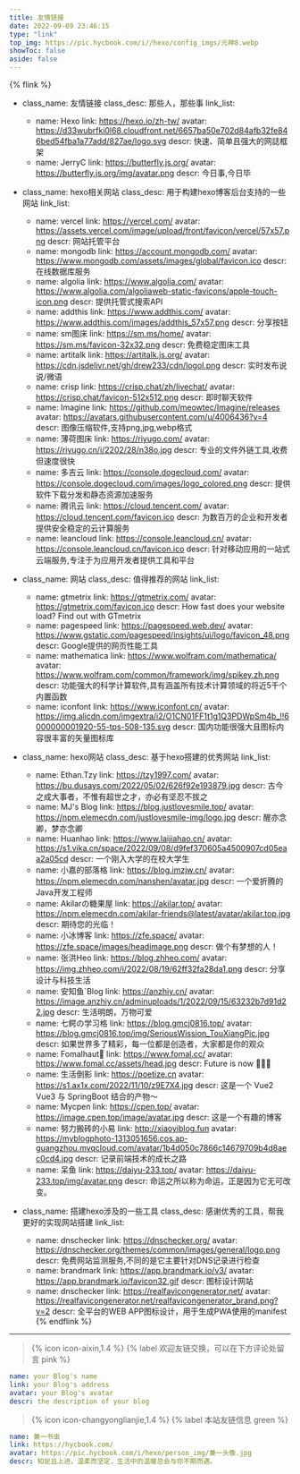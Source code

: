 ```yaml
---
title: 友情链接
date: 2022-09-09 23:46:15
type: "link"
top_img: https://pic.hycbook.com/i//hexo/config_imgs/元神8.webp
showToc: false
aside: false
---
```


{% flink %}
- class_name: 友情链接
  class_desc: 那些人，那些事
  link_list:
    - name: Hexo
      link: https://hexo.io/zh-tw/
      avatar: https://d33wubrfki0l68.cloudfront.net/6657ba50e702d84afb32fe846bed54fba1a77add/827ae/logo.svg
      descr: 快速、简单且强大的网誌框架
    - name: JerryC
      link: https://butterfly.js.org/
      avatar: https://butterfly.js.org/img/avatar.png
      descr: 今日事,今日毕
- class_name: hexo相关网站
  class_desc: 用于构建hexo博客后台支持的一些网站
  link_list:
    - name: vercel
      link: https://vercel.com/
      avatar: https://assets.vercel.com/image/upload/front/favicon/vercel/57x57.png
      descr: 网站托管平台
    - name: mongodb
      link: https://account.mongodb.com/
      avatar: https://www.mongodb.com/assets/images/global/favicon.ico
      descr: 在线数据库服务
    - name: algolia
      link: https://www.algolia.com/
      avatar: https://www.algolia.com/algoliaweb-static-favicons/apple-touch-icon.png
      descr: 提供托管式搜索API
    - name: addthis
      link: https://www.addthis.com/
      avatar: https://www.addthis.com/images/addthis_57x57.png
      descr: 分享按钮
    - name: sm图床
      link: https://sm.ms/home/
      avatar: https://sm.ms/favicon-32x32.png
      descr: 免费稳定图床工具
    - name: artitalk
      link: https://artitalk.js.org/
      avatar: https://cdn.jsdelivr.net/gh/drew233/cdn/logol.png
      descr: 实时发布说说/微语
    - name: crisp
      link: https://crisp.chat/zh/livechat/
      avatar: https://crisp.chat/favicon-512x512.png
      descr: 即时聊天软件
    - name: Imagine
      link: https://github.com/meowtec/Imagine/releases
      avatar: https://avatars.githubusercontent.com/u/4006436?v=4
      descr: 图像压缩软件,支持png,jpg,webp格式
    - name: 薄荷图床
      link: https://riyugo.com/
      avatar: https://riyugo.cn/i/2202/28/n38o.jpg
      descr: 专业的文件外链工具,收费但速度很快
    - name: 多吉云
      link: https://console.dogecloud.com/
      avatar: https://console.dogecloud.com/images/logo_colored.png
      descr: 提供软件下载分发和静态资源加速服务
    - name: 腾讯云
      link: https://cloud.tencent.com/
      avatar: https://cloud.tencent.com/favicon.ico
      descr: 为数百万的企业和开发者提供安全稳定的云计算服务
    - name: leancloud
      link: https://console.leancloud.cn/
      avatar: https://console.leancloud.cn/favicon.ico
      descr: 针对移动应用的一站式云端服务,专注于为应用开发者提供工具和平台
- class_name: 网站
  class_desc: 值得推荐的网站
  link_list:
    - name: gtmetrix
      link: https://gtmetrix.com/
      avatar: https://gtmetrix.com/favicon.ico
      descr: How fast does your website load? Find out with GTmetrix
    - name: pagespeed
      link: https://pagespeed.web.dev/
      avatar: https://www.gstatic.com/pagespeed/insights/ui/logo/favicon_48.png
      descr: Google提供的网页性能工具
    - name: mathematica
      link: https://www.wolfram.com/mathematica/
      avatar: https://www.wolfram.com/common/framework/img/spikey.zh.png
      descr: 功能强大的科学计算软件,具有涵盖所有技术计算领域的将近5千个内置函数
    - name: iconfont
      link: https://www.iconfont.cn/
      avatar: https://img.alicdn.com/imgextra/i2/O1CN01FF1t1g1Q3PDWpSm4b_!!6000000001920-55-tps-508-135.svg
      descr: 国内功能很强大且图标内容很丰富的矢量图标库
- class_name: hexo网站
  class_desc: 基于hexo搭建的优秀网站
  link_list:
    - name: Ethan.Tzy
      link: https://tzy1997.com/
      avatar: https://bu.dusays.com/2022/05/02/626f92e193879.jpg
      descr: 古今之成大事者，不惟有超世之才，亦必有坚忍不拔之
    - name: MJ's Blog
      link: https://blog.justlovesmile.top/
      avatar: https://npm.elemecdn.com/justlovesmile-img/logo.jpg
      descr: 醒亦念卿，梦亦念卿
    - name: Huanhao
      link: https://www.laijiahao.cn/
      avatar: https://s1.vika.cn/space/2022/09/08/d9fef370605a4500907cd05eaa2a05cd
      descr: 一个刚入大学的在校大学生
    - name: 小嘉的部落格
      link: https://blog.imzjw.cn/
      avatar: https://npm.elemecdn.com/nanshen/avatar.jpg
      descr: 一个爱折腾的Java开发工程师
    - name: Akilarの糖果屋
      link: https://akilar.top/
      avatar: https://npm.elemecdn.com/akilar-friends@latest/avatar/akilar.top.jpg
      descr: 期待您的光临！
    - name: 小冰博客
      link: https://zfe.space/
      avatar: https://zfe.space/images/headimage.png
      descr: 做个有梦想的人！
    - name: 张洪Heo
      link: https://blog.zhheo.com/
      avatar: https://img.zhheo.com/i/2022/08/19/62ff32fa28da1.png
      descr: 分享设计与科技生活
    - name: 安知鱼`Blog
      link: https://anzhiy.cn/
      avatar: https://image.anzhiy.cn/adminuploads/1/2022/09/15/63232b7d91d22.jpg
      descr: 生活明朗，万物可爱
    - name: 七鳄の学习格
      link: https://blog.gmcj0816.top/
      avatar: https://blog.gmcj0816.top/img/SeriousWission_TouXiangPic.jpg
      descr: 如果世界多了精彩，每一位都是创造者，大家都是你的观众
    - name: Fomalhaut🥝
      link: https://www.fomal.cc/
      avatar: https://www.fomal.cc/assets/head.jpg
      descr: Future is now 🍭🍭🍭
    - name: 生活倒影
      link: https://poetize.cn
      avatar: https://s1.ax1x.com/2022/11/10/z9E7X4.jpg
      descr: 这是一个 Vue2 Vue3 与 SpringBoot 结合的产物～
    - name: Mycpen
      link: https://cpen.top/
      avatar: https://image.cpen.top/image/avatar.jpg
      descr: 这是一个有趣的博客
    - name: 努力搬砖的小易
      link: http://xiaoyiblog.fun
      avatar: https://myblogphoto-1313051656.cos.ap-guangzhou.myqcloud.com/avatar/1b4d050c7866c14679709b4d8aec0cd4.jpg
      descr: 记录前端技术的成长之路
    - name: 呆鱼
      link: https://daiyu-233.top/
      avatar: https://daiyu-233.top/img/avatar.png
      descr: 命运之所以称为命运，正是因为它无可改变。
      
      
- class_name: 搭建hexo涉及的一些工具
  class_desc: 感谢优秀的工具，帮我更好的实现网站搭建
  link_list:
    - name: dnschecker
      link: https://dnschecker.org/
      avatar: https://dnschecker.org/themes/common/images/general/logo.png
      descr: 免费网站监测服务,不同的是它主要针对DNS记录进行检查
    - name: brandmark
      link: https://app.brandmark.io/v3/
      avatar: https://app.brandmark.io/favicon32.gif
      descr: 图标设计网站
    - name: dnschecker
      link: https://realfavicongenerator.net/
      avatar: https://realfavicongenerator.net/realfavicongenerator_brand.png?v=2
      descr: 全平台的WEB APP图标设计，用于生成PWA使用的manifest
      {% endflink %}


---



> {% icon icon-aixin,1.4 %} {% label 欢迎友链交换，可以在下方评论处留言 pink %}

```yml
name: your Blog's name
link: your Blog's address
avatar: your Blog's avatar
descr: the description of your blog
```



> {% icon icon-changyonglianjie,1.4 %} {% label 本站友链信息 green %}

```yml
name: 兼一书虫
link: https://hycbook.com/
avatar: https://pic.hycbook.com/i/hexo/person_img/兼一头像.jpg
descr: 知足且上进，温柔而坚定，生活中的温暖总会与你不期而遇。
```

